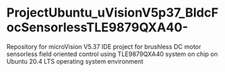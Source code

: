 # ProjectUbuntu_uVisionV5p37_BldcFocSensorlessTLE9879QXA40-
Repository for microVision V5.37 IDE project for brushless DC motor sensorless field oriented control using TLE9879QXA40 system on chip on Ubuntu 20.4 LTS operating system environment


